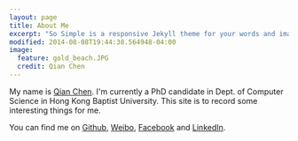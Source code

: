 ```yaml
---
layout: page
title: About Me
excerpt: "So Simple is a responsive Jekyll theme for your words and images."
modified: 2014-08-08T19:44:38.564948-04:00
image:
  feature: gold_beach.JPG
  credit: Qian Chen
---
```


My name is [Qian Chen](//www.comp.hkbu.edu.hk/~qchen). I'm currently a PhD candidate in Dept. of Computer Science in Hong Kong Baptist University. This site is to record some interesting things for me.

You can find me on [Github](https://github.com/topskychen), [Weibo](http://weibo.com/topskychen), [Facebook](https://www.facebook.com/topskychen) and [LinkedIn](https://hk.linkedin.com/pub/qian-chen/92/619/574).

<!-- ## So Simple Theme is all about:

* Responsive templates. Looking good on mobile, tablet, and desktop.
* Gracefully degrading in older browsers. Compatible with Internet Explorer 9+ and all modern browsers.
* Minimal embellishments and subtle animations.
* Optional large feature images for posts and pages.
* [Custom 404 page]({{ site.url }}/404.html) to get you started.
* [Simple site search](https://github.com/christian-fei/Simple-Jekyll-Search)
* Support for Disqus Comments

<a markdown="0" href="{{ site.url }}/theme-setup" class="btn">Install So Simple Theme</a>

[^1]: Example: *domain.com/category-name/post-title* -->